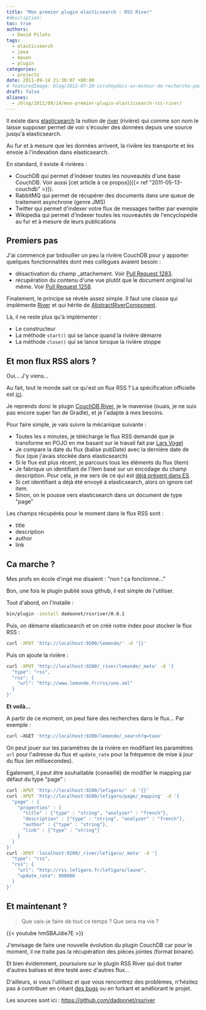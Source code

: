 ```yaml
---
title: "Mon premier plugin elasticsearch : RSS River"
#description: 
toc: true
authors:
  - David Pilato
tags:
  - elasticsearch
  - java
  - maven
  - plugin
categories:
  - projects
date: 2011-09-14 21:30:07 +00:00
# featuredImage: blog/2012-07-20-scrutmydocs-un-moteur-de-recherche-pour-documents/scrutmydocs.png
draft: false
aliases:
  - /blog/2011/09/14/mon-premier-plugin-elasticsearch-rss-river/
---
```


Il existe dans [elasticsearch](http://www.elasticsearch.org/) la notion de [river](http://www.elasticsearch.org/guide/reference/river/) (rivière) qui comme son nom le laisse supposer permet de voir s'écouler des données depuis une source jusqu'à elasticsearch.

Au fur et à mesure que les données arrivent, la rivière les transporte et les envoie à l'indexation dans elasticsearch.

<!-- more -->

En standard, il existe 4 rivières :

* CouchDB qui permet d'indexer toutes les nouveautés d'une base CouchDB. Voir aussi [cet article à ce propos]({{< ref "2011-05-13-couchdb" >}}).
* RabbitMQ qui permet de récupérer des documents dans une queue de traitement asynchrone (genre JMS)
* Twitter qui permet d'indexer votre flux de messages twitter par exemple
* Wikipedia qui permet d'indexer toutes les nouveautés de l'encyclopédie au fur et à mesure de leurs publications

## Premiers pas

J'ai commencé par bidouiller un peu la rivière CouchDB pour y apporter quelques fonctionnalités dont mes collègues avaient besoin :

* désactivation du champ _attachement. Voir [Pull Request 1283](https://github.com/elasticsearch/elasticsearch/pull/1283).
* récupération du contenu d'une vue plutôt que le document original lui même. Voir [Pull Request 1258](https://github.com/elasticsearch/elasticsearch/pull/1258).

Finalement, le principe se révèle assez simple. Il faut une classe qui implémente [River](https://github.com/elasticsearch/elasticsearch/blob/master/modules/elasticsearch/src/main/java/org/elasticsearch/river/River.java) et qui hérite de [AbstractRiverComponent](https://github.com/elasticsearch/elasticsearch/blob/master/modules/elasticsearch/src/main/java/org/elasticsearch/river/AbstractRiverComponent.java).

Là, il ne reste plus qu'à implémenter :

* Le constructeur
* La méthode `start()` qui se lance quand la rivière démarre
* La méthode `close()` qui se lance lorsque la rivière stoppe

## Et mon flux RSS alors ?

Oui... J'y viens...

Au fait, tout le monde sait ce qu'est un flux RSS ? La spécification officielle est [ici](http://www.rssboard.org/rss-specification).

Je reprends donc le plugin [CouchDB River](https://github.com/elasticsearch/elasticsearch/tree/master/plugins/river/couchdb), je le mavenise (ouais, je ne suis pas encore super fan de Gradle), et je l'adapte à mes besoins.

Pour faire simple, je vais suivre la mécanique suivante :

* Toutes les x minutes, je télécharge le flux RSS demandé que je transforme en POJO en me basant sur le travail fait par [Lars Vogel](http://www.vogella.de/articles/RSSFeed/article.html)
* Je compare la date du flux (balise pubDate) avec la dernière date de flux (que j'avais stockée dans elasticsearch)
* Si le flux est plus récent, je parcours tous les éléments du flux (item)
* Je fabrique un identifiant de l'item basé sur un encodage du champ description. Pour cela, je me sers de ce qui est [déjà présent dans ES](https://github.com/elasticsearch/elasticsearch/blob/master/modules/elasticsearch/src/main/java/org/elasticsearch/common/UUID.java).
* Si cet identifiant a déjà été envoyé à elasticsearch, alors on ignore cet item.
* Sinon, on le pousse vers elasticsearch dans un document de type "page"

Les champs récupérés pour le moment dans le flux RSS sont :

* title
* description
* author
* link

## Ca marche ?

Mes profs en école d'ingé me disaient : "non ! ça fonctionne..."

Bon, une fois le plugin publié sous github, il est simple de l'utiliser.

Tout d'abord, on l'installe :

```sh
bin/plugin -install dadoonet/rssriver/0.0.1
```

Puis, on démarre elasticsearch et on créé notre index pour stocker le flux RSS :

```sh
curl -XPUT 'http://localhost:9200/lemonde/' -d '{}'
```

Puis on ajoute la rivière :

```sh
curl -XPUT 'http://localhost:9200/_river/lemonde/_meta' -d '{
  "type": "rss",
  "rss": {
    "url": "http://www.lemonde.fr/rss/une.xml"
  }
}'
```

**Et voilà...**

A partir de ce moment, on peut faire des recherches dans le flux... Par exemple :

```sh
curl –XGET 'http://localhost:9200/lemonde/_search?q=taxe'
```

On peut jouer sur les paramètres de la rivière en modifiant les paramètres `url` pour l'adresse du flux et `update_rate` pour la fréquence de mise à jour du flux (en millisecondes).

Egalement, il peut être souhaitable (conseillé) de modifier le mapping par défaut du type "page" :

```sh
curl -XPUT 'http://localhost:9200/lefigaro/' -d '{}'
curl -XPUT 'http://localhost:9200/lefigaro/page/_mapping' -d '{
  "page" : {
    "properties" : {
      "title" : {"type" : "string", "analyzer" : "french"},
      "description" : {"type" : "string", "analyzer" : "french"},
      "author" : {"type" : "string"},
      "link" : {"type" : "string"}
    }
  }
}'
curl -XPUT 'localhost:9200/_river/lefigaro/_meta' -d '{
  "type": "rss",
  "rss": {
    "url": "http://rss.lefigaro.fr/lefigaro/laune",
    "update_rate": 900000
  }
}'
```

## Et maintenant ?

> Que vais-je faire de tout ce temps ? Que sera ma vie ?

{{< youtube hmSBAJdie7E >}}

J'envisage de faire une nouvelle évolution du plugin CouchDB car pour le moment, il ne traite pas la récupération des pièces jointes (format binaire).

Et bien évidemment, poursuivre sur le plugin RSS River qui doit traiter d'autres balises et être testé avec d'autres flux...

D'ailleurs, si vous l'utilisez et que vous rencontrez des problèmes, n'hésitez pas à contribuer en créant [des bugs](https://github.com/dadoonet/rssriver/issues) ou en forkant et améliorant le projet.

Les sources sont ici : <https://github.com/dadoonet/rssriver>
